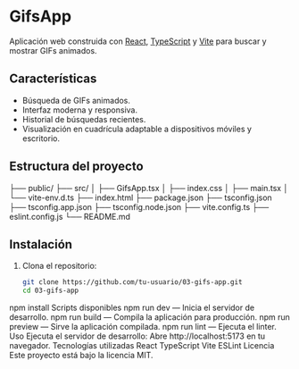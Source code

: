 # GifsApp

Aplicación web construida con [React](https://react.dev/), [TypeScript](https://www.typescriptlang.org/) y [Vite](https://vitejs.dev/) para buscar y mostrar GIFs animados.

## Características

- Búsqueda de GIFs animados.
- Interfaz moderna y responsiva.
- Historial de búsquedas recientes.
- Visualización en cuadrícula adaptable a dispositivos móviles y escritorio.

## Estructura del proyecto
├── public/ ├── src/ │ ├── GifsApp.tsx │ ├── index.css │ ├── main.tsx │ └── vite-env.d.ts ├── index.html ├── package.json ├── tsconfig.json ├── tsconfig.app.json ├── tsconfig.node.json ├── vite.config.ts ├── eslint.config.js └── README.md

## Instalación

1. Clona el repositorio:
   ```sh
   git clone https://github.com/tu-usuario/03-gifs-app.git
   cd 03-gifs-app
  npm install
Scripts disponibles
npm run dev — Inicia el servidor de desarrollo.
npm run build — Compila la aplicación para producción.
npm run preview — Sirve la aplicación compilada.
npm run lint — Ejecuta el linter.
Uso
Ejecuta el servidor de desarrollo:
Abre http://localhost:5173 en tu navegador.
Tecnologías utilizadas
React
TypeScript
Vite
ESLint
Licencia
Este proyecto está bajo la licencia MIT.
